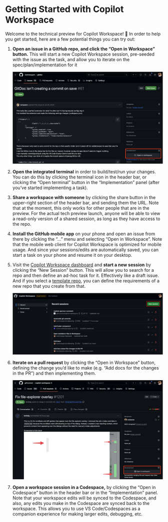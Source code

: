# Getting Started with Copilot Workspace

Welcome to the technical preview for Copilot Workspace! 👋 In order to help you get started, here are a few potential things you can try out:

1. __Open an issue in a GitHub repo, and click the “Open in Workspace” button.__ This will start a new Copilot Workspace 
   session, pre-seeded with the issue as the task, and allow you to iterate on the spec/plan/implementation for it

   <img src="images/open-in-workspace.png" width=800 alt="Open an issue in Copilot Workspace">

1. __Open the integrated terminal__ in order to build/test/run your changes. You can do this by clicking the terminal icon
   in the header bar, or clicking the “Open terminal” button in the “Implementation” panel (after you’ve started 
   implementing a task).

1. __Share a workspace with someone__ by clicking the share button in the upper-right section of the header bar, and 
   sending them the URL. Note that at the moment, this only works for other people that are in the preview. For the actual
   tech preview launch, anyone will be able to view a read-only version of a shared session, as long as they have access to 
   the repo.

1. __Install the GitHub mobile app__ on your phone and open an issue from there by clicking the “...” menu and selecting 
   “Open in Workspace”. Note that the mobile web client for Copilot Workspace is optimized for mobile usage. And since your 
   sessions/edits are automatically saved, you can start a task on your phone and resume it on your desktop.

1. Visit the [Copilot Workspace dashboard](https://copilot-workspace.githubnext.com) and __start a new session__ by 
   clicking the “New Session” button. This will allow you to search for a repo and then define an ad-hoc task for it. 
   Effectively like a draft issue. And if you select a [template repo](https://docs.github.com/en/repositories/creating-and-managing-repositories/creating-a-template-repository), you can define the requirements of a new repo that 
   you create from that.

   <img src="images/dashboard.png" width=800 alt="Open an issue in Copilot Workspace">

1. __Iterate on a pull request__ by clicking the “Open in Workspace” button, defining the change you’d like to make (e.g. 
   “Add docs for the changes in the PR”) and then implementing them.

   <img src="images/pr.png" width=800 alt="Open an issue in Copilot Workspace">

1. __Open a workspace session in a Codespace,__ by clicking the “Open in Codespace” button in the header bar or in the 
   “Implementation” panel. Note that your workspace edits will be synced to the Codespace, and also, any edits you make in 
   the Codespace are synced back to the workspace. This allows you to use VS Code/Codespaces as a companion experience for 
   making larger edits, debugging, etc.